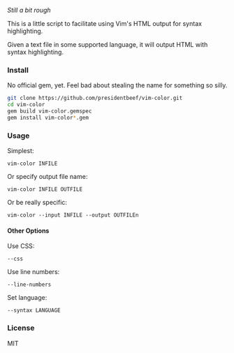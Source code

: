 _Still a bit rough_

This is a little script to facilitate using Vim's HTML output for syntax highlighting.

Given a text file in some supported language, it will output HTML with syntax highlighting.

### Install

No official gem, yet. Feel bad about stealing the name for something so silly.

```bash
git clone https://github.com/presidentbeef/vim-color.git
cd vim-color
gem build vim-color.gemspec
gem install vim-color*.gem
```

### Usage

Simplest:

    vim-color INFILE

Or specify output file name:

    vim-color INFILE OUTFILE

Or be really specific:

    vim-color --input INFILE --output OUTFILEn

#### Other Options

Use CSS:

    --css

Use line numbers:

    --line-numbers

Set language:

    --syntax LANGUAGE


### License

MIT
